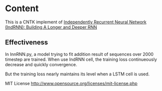 # Content
This is a CNTK implement of [Independently Recurrent Neural Network (IndRNN): Building A Longer and Deeper RNN](https://arxiv.org/abs/1803.04831)

## Effectiveness
In InnRNN.py, a model trying to fit addition result of sequences over 2000 timestep are trained. When use IndRNN cell, 
the training loss continueously decrease and quickly convergence.

But the training loss nearly maintains its level when a LSTM cell is used.

MIT License 
http://www.opensource.org/licenses/mit-license.php 